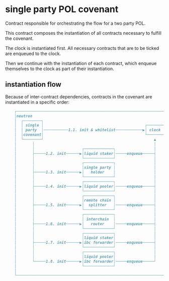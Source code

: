 # single party POL covenant

Contract responsible for orchestrating the flow for a two party POL.

This contract composes the instantiation of all contracts necessary
to fulfill the covenant.

The clock is instantiated first. All necessary contracts that are to be
ticked are enqueued to the clock.

Then we continue with the instantiation of each contract, which enqueue
themselves to the clock as part of their instantiation.

## instantiation flow

Because of inter-contract dependencies, contracts in the covenant are
instantiated in a specific order:

```md
    ┌────────────────────────────────────────────────────────────────────┐
    │neutron                                                             │
    │  ┌────────┐                                                        │
    │  │ single │                                             ┌───────┐  │
    │  │ party  │───────────1.1. init & whitelist────────────▶│ clock │  │
    │  │covenant│                                             └───────┘  │
    │  └────────┘                                                 ▲      │
    │       │                                                     │      │
    │       │                     ┌─────────────┐                 │      │
    │       ├─────1.2. init──────▶│liquid staker│─────enqueue─────┤      │
    │       │                     └─────────────┘                 │      │
    │       │                     ┌─────────────┐                 │      │
    │       │                     │single party │                 │      │
    │       ├─────1.3. init──────▶│   holder    │                 │      │
    │       │                     └─────────────┘                 │      │
    │       │                     ┌─────────────┐                 │      │
    │       ├─────1.4. init──────▶│liquid pooler│─────enqueue─────┤      │
    │       │                     └─────────────┘                 │      │
    │       │                     ┌─────────────┐                 │      │
    │       │                     │remote chain │                 │      │
    │       ├─────1.5. init──────▶│  splitter   │─────enqueue─────┤      │
    │       │                     └─────────────┘                 │      │
    │       │                     ┌─────────────┐                 │      │
    │       │                     │ interchain  │                 │      │
    │       ├─────1.6. init──────▶│   router    │─────enqueue─────┤      │
    │       │                     └─────────────┘                 │      │
    │       │                     ┌─────────────┐                 │      │
    │       │                     │liquid staker│                 │      │
    │       ├─────1.7. init──────▶│ibc forwarder│─────enqueue─────┤      │
    │       │                     └─────────────┘                 │      │
    │       │                     ┌─────────────┐                 │      │
    │       │                     │liquid pooler│                 │      │
    │       └─────1.8. init──────▶│ibc forwarder│─────enqueue─────┘      │
    │                             └─────────────┘                        │
    │                                                                    │
    └────────────────────────────────────────────────────────────────────┘
```
